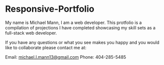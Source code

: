 # Responsive-Portfolio

My name is Michael Mann, I am a web developer.  This protfolio is a compilation of projections I have completed showcasing my skill sets as a full-stack web developer.  

If you have any questions or what you see makes you happy and you would like to collaborate please contact me at:

Email: michael.l.mann13@gmail.com
Phone: 404-285-5485
